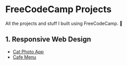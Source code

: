 # FreeCodeCamp Projects
All the projects and stuff I built using FreeCodeCamp. 🤖

## 1. Responsive Web Design
* [Cat Photo App](https://github.com/jonathancazares/free-code-camp/tree/main/Cat%20Photo%20App)
* [Cafe Menu](https://github.com/jonathancazares/free-code-camp/tree/main/Responsive%20Web%20Design/Cafe%20Menu)
